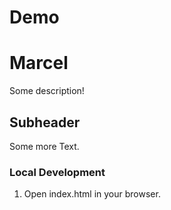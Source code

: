 # Demo

# Marcel
Some description!

## Subheader
Some more Text.

### Local Development
1. Open index.html in your browser.
